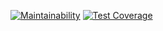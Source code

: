 [![Maintainability](https://api.codeclimate.com/v1/badges/b87a097110371c6d977e/maintainability)](https://codeclimate.com/github/SpaceLudens/java-project-72/maintainability)
[![Test Coverage](https://api.codeclimate.com/v1/badges/b87a097110371c6d977e/test_coverage)](https://codeclimate.com/github/SpaceLudens/java-project-72/test_coverage)